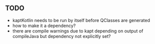 ## TODO

- kaptKotlin needs to be run by itself before QClasses are generated
- how to make it a dependency?
- there are compile warnings due to kapt depending on output of compileJava but
  dependency not explicitly set? 